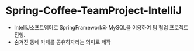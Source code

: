 # Spring-Coffee-TeamProject-IntelliJ
- IntelliJ소프트웨어로 SpringFramework와 MySQL을 이용하여 팀 협업 프로젝트 진행.
- 숨겨진 동네 카페를 공유하자라는 의미로 제작
